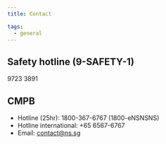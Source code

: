 ```yaml
---
title: Contact

tags:
  - general
---
```


## Safety hotline (9-SAFETY-1)
9723 3891

## CMPB
- Hotline (25hr): 1800-367-6767 (1800-eNSNSNS)
- Hotline international: +65 6567-6767
- Email: [contact@ns.sg](mailto:contact@ns.sg)